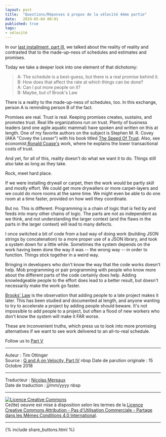 ```yaml
---
layout: post
title:  "Questions/Réponses à propos de la vélocité 4ème partie"
date:   2019-05-04 00:01
published: true
tags:
- vélocité
---
```


In our [last installment, part III](https://agileotter.blogspot.com/2018/07/q-and-on-velocity-part-iii.html), we talked about the reality of reality and contrasted that to the made-up-ness of schedules and estimates and promises.  

Today we take a deeper look into one element of that dichotomy:  

> A: The schedule is a best-guess, but there is a real promise behind it.  
> B: How does that affect the rate at which things can be done?  
> A: Can I put more people on it?  
> B: Maybe, but cf Brook's Law  

There is a reality to the made-up-ness of schedules, too. In this exchange, person A is reminding person B of the fact.  

Promises are real. Trust is real. Keeping promises creates, sustains, and promotes trust. Real life organizations run on trust.  Plenty of business leaders (and one agile aquatic mammal) have spoken and written on this at length. One of my favorite authors on the subject is Stephen M. R. Covey (AKA "Covey the Lesser") with his book titled [The Speed Of Trust](https://www.amazon.com/SPEED-TRUST-Thing-Changes-Everything/dp/1416549005). Also, see economist[ Ronald Coase's](https://en.wikipedia.org/wiki/Ronald_Coase) work, where he explains the lower transactional costs of trust.  

And yet, for all of this, reality doesn't do what we want it to do. Things still also take as long as they take.  

Rock, meet hard place.  

If we were installing drywall or carpet, then the work would be partly skill and mostly effort. We could get more drywallers or more carpet-layers and we could do more rooms at the same time.  We might even be able to do one room at a time faster, provided on how well they coordinate.  

But no. This is different. Programming is a chain of logic that is fed by and feeds into many other chains of logic. The parts are not as independent as we think, and not understanding the larger context (and the flaws in the parts in the larger context) will lead to many defects.  

I once switched a bit of code from a bad way of doing work (building JSON strings by concatenation) to a more proper use of a JSON library, and took a system down for a little while. Sometimes the system depends on the work having been done the way it was -- the wrong way -- in order to function. Things stick together in a weird way.  

Bringing in developers who don't know the way that the code works doesn't help. Mob programming or pair programming with people who know more about the different parts of the code certainly does help. Adding knowledgeable people to the effort does lead to a better result, but doesn't necessarily make the work go faster.  

[Brooks' Law](https://en.wikipedia.org/wiki/Brooks%27s_law) is the observation that adding people to a late project makes it later. This has been studied and documented at length, and anyone wanting to try to accelerate a project by adding people should beware. It's not impossible to add people to a project, but often a flood of new workers who don't know the system will make it FAR worse.  

These are inconvenient truths, which press us to look into more promising alternatives if we want to see work delivered to an all-to-real schedule.  

Follow us to [Part V](https://agileotter.blogspot.com/2018/10/q-and-on-velocity-part-v.html)


---
Auteur : Tim Ottinger  
Source : [Q and A on Velocity, Part IV](https://agileotter.blogspot.com/2018/10/q-and-on-velocity-part-iv.html)  nbsp
Date de parution originale : 15 Octobre 2018  

---
Traducteur : [Nicolas Mereaux](http://www.les-traducteurs-agiles.org/traducteurs/)  
Date de traduction : jj/mm/yyyy  nbsp

---

<a rel="license" href="http://creativecommons.org/licenses/by-nc-sa/4.0/"><img alt="Licence Creative Commons" style="border-width:0" src="http://i.creativecommons.org/l/by-nc-sa/4.0/88x31.png" /></a><br />Ce(tte) oeuvre est mise à disposition selon les termes de la <a rel="license" href="http://creativecommons.org/licenses/by-nc-sa/4.0/">Licence Creative Commons Attribution - Pas d'Utilisation Commerciale - Partage dans les Mêmes Conditions 4.0 International</a>.

---

{% include share_buttons.html %}
